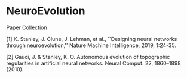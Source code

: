 # NeuroEvolution
Paper Collection

[1] K. Stanley, J. Clune, J. Lehman, et al., ``Designing neural networks through neuroevolution,'' Nature Machine Intelligence, 2019, 1:24-35.

[2] Gauci, J. & Stanley, K. O. Autonomous evolution of topographic regularities in artificial neural networks. Neural Comput. 22, 1860–1898 (2010).

